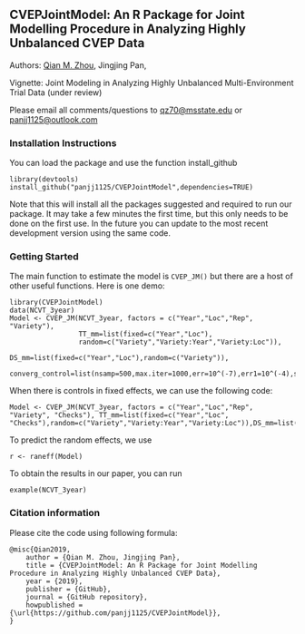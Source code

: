 ## CVEPJointModel: An R Package for Joint Modelling Procedure in Analyzing Highly Unbalanced CVEP Data

Authors: [Qian M. Zhou](http://qianmichellezhou.net), Jingjing Pan,

Vignette: Joint Modeling in Analyzing Highly Unbalanced Multi-Environment Trial Data (under review)

Please email all comments/questions to qz70@msstate.edu or panjj1125@outlook.com

### Installation Instructions

You can load the package and use the function install_github

```
library(devtools)
install_github("panjj1125/CVEPJointModel",dependencies=TRUE)
```

Note that this will install all the packages suggested and required to run our package.  It may take a few minutes the first time, but this only needs to be done on the first use.  In the future you can update to the most recent development version using the same code. 

### Getting Started
The main function to estimate the model is `CVEP_JM()` but there are a host of other useful functions. Here is one demo:

```
library(CVEPJointModel)
data(NCVT_3year)
Model <- CVEP_JM(NCVT_3year, factors = c("Year","Loc","Rep", "Variety"),
                 TT_mm=list(fixed=c("Year","Loc"),
                 random=c("Variety","Variety:Year","Variety:Loc")),
                 DS_mm=list(fixed=c("Year","Loc"),random=c("Variety")),
                 converg_control=list(nsamp=500,max.iter=1000,err=10^(-7),err1=10^(-4),seed=20190421))
```
When there is controls in fixed effects, we can use the following code:

```
Model <- CVEP_JM(NCVT_3year, factors = c("Year","Loc","Rep", "Variety", "Checks"), TT_mm=list(fixed=c("Year","Loc", "Checks"),random=c("Variety","Variety:Year","Variety:Loc")),DS_mm=list(fixed=c("Year","Loc"),random=c("Variety")),converg_control=list(nsamp=500,max.iter=1000,err=10^(-7),err1=10^(-4),seed=20190421))

```

To predict the random effects, we use
```
r <- raneff(Model)
```

To obtain the results in our paper, you can run
```
example(NCVT_3year)
```
### Citation information

Please cite the code using following formula:

    @misc{Qian2019,
        author = {Qian M. Zhou, Jingjing Pan},
        title = {CVEPJointModel: An R Package for Joint Modelling Procedure in Analyzing Highly Unbalanced CVEP Data},
        year = {2019},
        publisher = {GitHub},
        journal = {GitHub repository},
        howpublished = {\url{https://github.com/panjj1125/CVEPJointModel}},
    }
